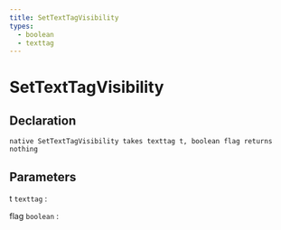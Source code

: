 ```yaml
---
title: SetTextTagVisibility
types:
  - boolean
  - texttag
---
```


# SetTextTagVisibility

## Declaration

```jass
native SetTextTagVisibility takes texttag t, boolean flag returns nothing
```

## Parameters
t `texttag`
: 

flag `boolean`
: 

